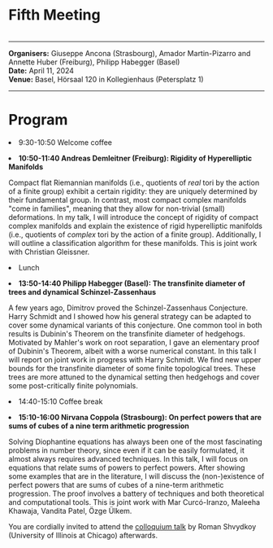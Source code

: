 <HTML>
<BODY>
 <TABLE>
    <TR>
	<H1>Fifth Meeting
	</H1>    
    </TR>
  </TABLE>
<hr>

<b>Organisers:</b>  Giuseppe Ancona (Strasbourg), Amador Martin-Pizarro and Annette Huber (Freiburg), Philipp Habegger (Basel)<br>
<b>Date:</b> April 11, 2024<br>
<b>Venue:</b> Basel, Hörsaal 120 in Kollegienhaus (Petersplatz 1)
<p>
<hr>
<h1>Program </h1>

<li> 9:30-10:50 Welcome coffee<p>
<li><b>10:50-11:40 Andreas Demleitner (Freiburg): Rigidity of Hyperelliptic Manifolds </b> <p>
Compact flat Riemannian manifolds (i.e., quotients of <i>real</i> tori by the action of a finite group) exhibit a certain rigidity: they are uniquely determined by their fundamental group. In contrast, most compact complex manifolds "come in families", meaning that they allow for non-trivial (small) deformations. In my talk, I will introduce the concept of rigidity of compact complex manifolds and explain the existence of rigid hyperelliptic manifolds (i.e., quotients of <i>complex</i> tori by the action of a finite group). Additionally, I will outline a classification algorithm for these manifolds. This is joint work with Christian Gleissner.
<p>
<li>Lunch<p>
<li><b>13:50-14:40 Philipp Habegger (Basel): The transfinite diameter of trees and dynamical Schinzel-Zassenhaus </b> <p>
A few years ago, Dimitrov proved the Schinzel-Zassenhaus Conjecture. Harry Schmidt and I showed how his general strategy can be adapted to cover some dynamical variants of this conjecture. One common tool in both results is Dubinin's Theorem on the transfinite diameter of hedgehogs. Motivated by Mahler's work on root separation, I gave an elementary proof of Dubinin's Theorem, albeit with a worse numerical constant. In this talk I will report on joint work in progress with Harry Schmidt. We find new upper bounds for the transfinite diameter of some finite topological trees. These trees are more attuned to the dynamical setting then hedgehogs and cover some post-critically finite polynomials.
<li>14:40-15:10 Coffee break<p>
<li><b>15:10-16:00 Nirvana Coppola (Strasbourg): On perfect powers that are sums of cubes of a nine term arithmetic progression </b> <p>
Solving Diophantine equations has always been one of the most fascinating problems in number theory, since even if it can be easily formulated, it almost always requires advanced techniques.
In this talk, I will focus on equations that relate sums of powers to perfect powers. After showing some examples that are in the literature, I will discuss the (non-)existence of perfect powers that are sums of cubes of a nine-term arithmetic progression. The proof involves a battery of techniques and both theoretical and computational tools. This is joint work with Mar Curcó-Iranzo, Maleeha Khawaja, Vandita Patel, Özge Ülkem.	
<p>

<p>You are cordially invited to attend the <a href="https://dmi.unibas.ch/de/news-events/detail/perlenkolloquium-roman-shvydkoy-university-of-illinois-at-chicago/">colloquium talk</a> by Roman Shvydkoy (University of Illinois at Chicago) afterwards.</p>
